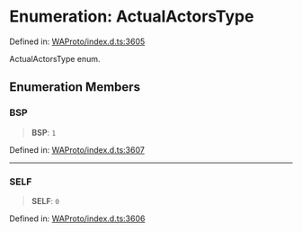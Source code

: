 # Enumeration: ActualActorsType

Defined in: [WAProto/index.d.ts:3605](https://github.com/Fokusdotid/bail/blob/8b525f9ebcc20cb9acd0f880b6ad58976e38b117/WAProto/index.d.ts#L3605)

ActualActorsType enum.

## Enumeration Members

### BSP

> **BSP**: `1`

Defined in: [WAProto/index.d.ts:3607](https://github.com/Fokusdotid/bail/blob/8b525f9ebcc20cb9acd0f880b6ad58976e38b117/WAProto/index.d.ts#L3607)

***

### SELF

> **SELF**: `0`

Defined in: [WAProto/index.d.ts:3606](https://github.com/Fokusdotid/bail/blob/8b525f9ebcc20cb9acd0f880b6ad58976e38b117/WAProto/index.d.ts#L3606)
